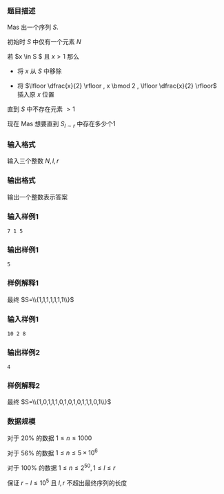 ### 题目描述
$\text{Mas}$ 出一个序列 $S$.

初始时 $S$ 中仅有一个元素 $N$


若 $x \in S $ 且 $x \gt 1$ 那么

+ 将 $x$ 从 $S$ 中移除

+ 将 $\lfloor \dfrac{x}{2} \rfloor , x \bmod 2 , \lfloor \dfrac{x}{2} \rfloor$ 插入原 $x$ 位置

直到 $S$ 中不存在元素 $\gt 1$

现在 $\text{Mas}$ 想要直到 $S_{l \sim r}$ 中存在多少个$1$

### 输入格式
输入三个整数 $N,l,r$

### 输出格式
输出一个整数表示答案

### 输入样例1
```
7 1 5
```
### 输出样例1
```
5
```
### 样例解释1

最终 $S=\\{1,1,1,1,1,1,1\\}$

### 输入样例1
```
10 2 8
```
### 输出样例2
```
4
```
### 样例解释2

最终 $S=\\{1,0,1,1,1,0,1,0,1,0,1,1,1,0,1\\}$

### 数据规模
对于 $20\%$ 的数据 $1 \leq n \leq 1000$

对于 $56\%$ 的数据 $1 \leq n \leq 5 \times 10^6$

对于 $100\%$ 的数据 $1 \leq n \leq 2^{50} , 1 \leq l \leq r$

保证 $r - l \leq 10^5$ 且 $l,r$ 不超出最终序列的长度